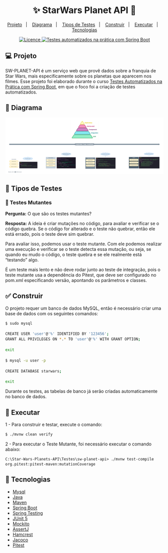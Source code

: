 <h1 align="center">
  ✨ StarWars Planet API 🚀
</h1>

<p align="center">
  <a href="#-Projeto">Projeto</a>&nbsp;&nbsp;&nbsp;|&nbsp;&nbsp;&nbsp;
  <a href="#-Diagrama">Diagrama</a>&nbsp;&nbsp;&nbsp;|&nbsp;&nbsp;&nbsp;
  <a href="#-Tipos-de-Testes">Tipos de Testes</a>&nbsp;&nbsp;&nbsp;|&nbsp;&nbsp;&nbsp;
  <a href="#-Construir">Construir</a>&nbsp;&nbsp;&nbsp;|&nbsp;&nbsp;&nbsp;
  <a href="#-Executar">Executar</a>&nbsp;&nbsp;&nbsp;|&nbsp;&nbsp;&nbsp;
  <a href="#-Tecnologias">Tecnologias</a>
</p>

<p align="center">
  <a href="https://opensource.org/licenses/MIT">
    <img alt="Licence" src="https://img.shields.io/static/v1?label=License&message=MIT&color=8257E5&labelColor=000000">
  </a>
  <a href="https://www.udemy.com/course/testes-automatizados-na-pratica-com-spring-boot/?referralCode=7F6C5AA14AE558497FE0">
    <img src="https://img.shields.io/static/v1?label=Curso na Udemy&message=Testes Automatizados com Spring Boot&color=8257E5&labelColor=000000" alt="Testes automatizados na prática com Spring Boot" />
  </a>
</p>


## 💻 Projeto

SW-PLANET-API é um serviço web que provê dados sobre a franquia de Star Wars, mais especificamente sobre os planetas que aparecem nos filmes. Esse projeto foi elaborado durante o curso [Testes Automatizados na Prática com Spring Boot](https://www.udemy.com/course/testes-automatizados-na-pratica-com-spring-boot/?referralCode=7F6C5AA14AE558497FE0), em que o foco foi a criação de testes automatizados.</br>


## 📜 Diagrama
![img.png](img.png)

## 🧪 Tipos de Testes

### 🧟 Testes Mutantes
**Pergunta:** O que são os testes mutantes?

**Resposta:** A ideia é criar mutações no código, para avaliar e verificar se o código quebra. Se o código for alterado e o teste não quebrar, então ele está errado, pois o teste deve sim quebrar.

Para avaliar isso, podemos usar o teste mutante. Com ele podemos realizar uma execução e verificar se o teste detecta essa mutação, ou seja, se quando eu mudo o código, o teste quebra e se ele realmente está “testando” algo.

É um teste mais lento e não deve rodar junto ao teste de integração, pois o teste mutante usa a dependência do Pitest, que deve ser configurado no pom.xml especificando versão, apontando os parâmetros e classes.


## ✅ Construir

O projeto requer um banco de dados MySQL, então é necessário criar uma base de dados com os seguintes comandos:
```sh
$ sudo mysql

CREATE USER 'user'@'%' IDENTIFIED BY '123456';
GRANT ALL PRIVILEGES ON *.* TO 'user'@'%' WITH GRANT OPTION;

exit

$ mysql -u user -p

CREATE DATABASE starwars;

exit
```
Durante os testes, as tabelas de banco já serão criadas automaticamente no banco de dados.


## 🚀 Executar

1 - Para construir e testar, execute o comando:
```sh
$ ./mvnw clean verify
```

2 - Para executar o Teste Mutante, foi necessário executar o comando abaixo:
```
C:\Star-Wars-Planets-API\Testes\sw-planet-api> ./mvnw test-compile org.pitest:pitest-maven:mutationCoverage
```


## 🦾 Tecnologias

- [Mysql](https://dev.mysql.com/downloads/mysql/)
- [Java](https://www.oracle.com/java/technologies/downloads/)
- [Maven](https://maven.apache.org/download.cgi)
- [Spring Boot](https://spring.io/projects/spring-boot)
- [Spring Testing](https://docs.spring.io/spring-framework/docs/current/reference/html/testing.html#testing-introduction)
- [JUnit 5](https://junit.org/junit5/docs/current/user-guide/)
- [Mockito](https://site.mockito.org)
- [AssertJ](https://github.com/assertj/assertj)
- [Hamcrest](http://hamcrest.org/JavaHamcrest/)
- [Jacoco](https://github.com/jacoco/jacoco)
- [Pitest](https://pitest.org)


